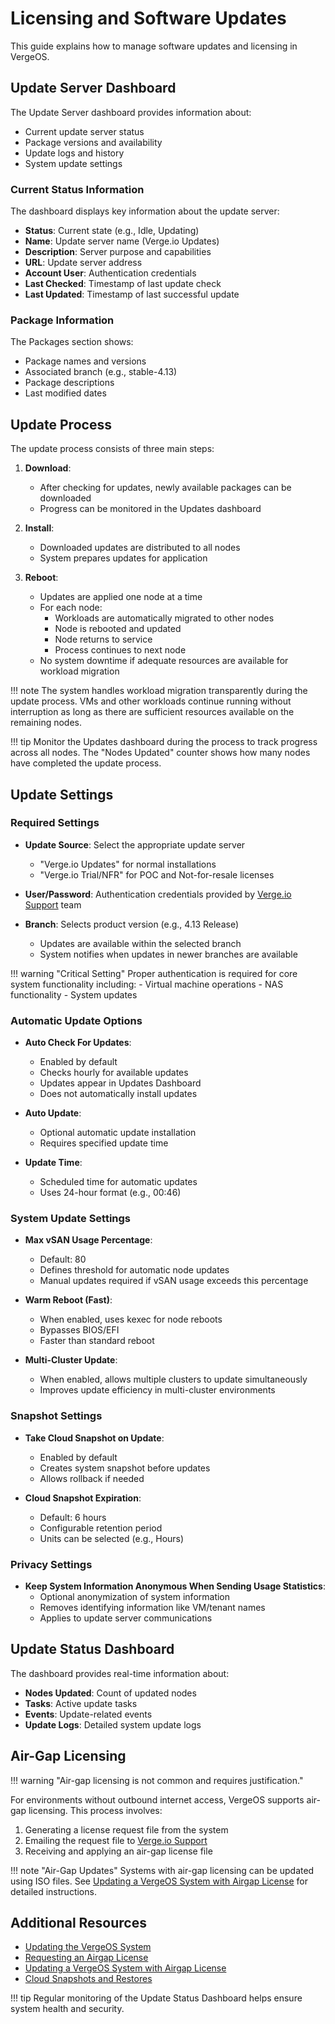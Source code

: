 # Licensing and Software Updates

This guide explains how to manage software updates and licensing in VergeOS.

## Update Server Dashboard

The Update Server dashboard provides information about:

- Current update server status
- Package versions and availability
- Update logs and history
- System update settings

### Current Status Information

The dashboard displays key information about the update server:

- **Status**: Current state (e.g., Idle, Updating)
- **Name**: Update server name (Verge.io Updates)
- **Description**: Server purpose and capabilities
- **URL**: Update server address
- **Account User**: Authentication credentials
- **Last Checked**: Timestamp of last update check
- **Last Updated**: Timestamp of last successful update

### Package Information

The Packages section shows:

- Package names and versions
- Associated branch (e.g., stable-4.13)
- Package descriptions
- Last modified dates

## Update Process

The update process consists of three main steps:

1. **Download**: 
   - After checking for updates, newly available packages can be downloaded
   - Progress can be monitored in the Updates dashboard

2. **Install**: 
   - Downloaded updates are distributed to all nodes
   - System prepares updates for application

3. **Reboot**: 
   - Updates are applied one node at a time
   - For each node:
     - Workloads are automatically migrated to other nodes
     - Node is rebooted and updated
     - Node returns to service
     - Process continues to next node
   - No system downtime if adequate resources are available for workload migration

!!! note
    The system handles workload migration transparently during the update process. VMs and other workloads continue running without interruption as long as there are sufficient resources available on the remaining nodes.

!!! tip
    Monitor the Updates dashboard during the process to track progress across all nodes. The "Nodes Updated" counter shows how many nodes have completed the update process.

## Update Settings

### Required Settings

- **Update Source**: Select the appropriate update server
    - "Verge.io Updates" for normal installations
    - "Verge.io Trial/NFR" for POC and Not-for-resale licenses

- **User/Password**: Authentication credentials provided by [Verge.io Support](/support) team

- **Branch**: Selects product version (e.g., 4.13 Release)
    - Updates are available within the selected branch
    - System notifies when updates in newer branches are available

!!! warning "Critical Setting"
    Proper authentication is required for core system functionality including:
    - Virtual machine operations
    - NAS functionality
    - System updates

### Automatic Update Options

- **Auto Check For Updates**: 
    - Enabled by default
    - Checks hourly for available updates
    - Updates appear in Updates Dashboard
    - Does not automatically install updates

- **Auto Update**:
    - Optional automatic update installation
    - Requires specified update time

- **Update Time**: 
    - Scheduled time for automatic updates
    - Uses 24-hour format (e.g., 00:46)

### System Update Settings

- **Max vSAN Usage Percentage**:
    - Default: 80
    - Defines threshold for automatic node updates
    - Manual updates required if vSAN usage exceeds this percentage

- **Warm Reboot (Fast)**:
    - When enabled, uses kexec for node reboots
    - Bypasses BIOS/EFI
    - Faster than standard reboot

- **Multi-Cluster Update**:
    - When enabled, allows multiple clusters to update simultaneously
    - Improves update efficiency in multi-cluster environments

### Snapshot Settings

- **Take Cloud Snapshot on Update**:
    - Enabled by default
    - Creates system snapshot before updates
    - Allows rollback if needed

- **Cloud Snapshot Expiration**:
    - Default: 6 hours
    - Configurable retention period
    - Units can be selected (e.g., Hours)

### Privacy Settings

- **Keep System Information Anonymous When Sending Usage Statistics**:
    - Optional anonymization of system information
    - Removes identifying information like VM/tenant names
    - Applies to update server communications

## Update Status Dashboard

The dashboard provides real-time information about:

- **Nodes Updated**: Count of updated nodes
- **Tasks**: Active update tasks
- **Events**: Update-related events
- **Update Logs**: Detailed system update logs

## Air-Gap Licensing

!!! warning "Air-gap licensing is not common and requires justification."

For environments without outbound internet access, VergeOS supports air-gap licensing. This process involves:

1. Generating a license request file from the system
2. Emailing the request file to [Verge.io Support](/support)
3. Receiving and applying an air-gap license file

!!! note "Air-Gap Updates"
    Systems with air-gap licensing can be updated using ISO files. See [Updating a VergeOS System with Airgap License](/knowledge-base/updating-vergeos-system-with-airgap-license/) for detailed instructions.

## Additional Resources

- [Updating the VergeOS System](/knowledge-base/updating-vergeos-system/)
- [Requesting an Airgap License](/knowledge-base/requesting-an-airgap-license/)
- [Updating a VergeOS System with Airgap License](/knowledge-base/updating-vergeos-system-with-airgap-license/)
- [Cloud Snapshots and Restores](/product-guide/backup-dr/cloud-snapshot-restore/)

!!! tip
    Regular monitoring of the Update Status Dashboard helps ensure system health and security.

